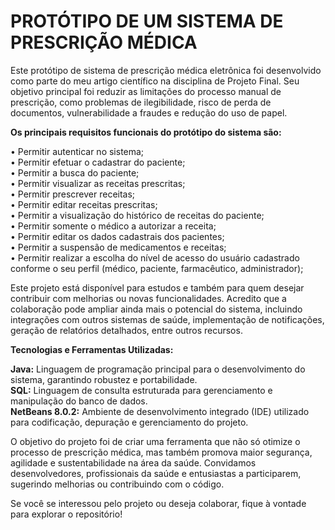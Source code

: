# PROTÓTIPO DE UM SISTEMA DE PRESCRIÇÃO MÉDICA

Este protótipo de sistema de prescrição médica eletrônica foi desenvolvido como parte do meu artigo científico na disciplina de Projeto Final. Seu objetivo principal foi reduzir as limitações do processo manual de prescrição, como problemas de ilegibilidade, risco de perda de documentos, vulnerabilidade a fraudes e redução do uso de papel.

**Os principais requisitos funcionais do protótipo do sistema são:**

•	Permitir autenticar no sistema;  
•	Permitir efetuar o cadastrar do paciente;  
•	Permitir a busca do paciente;  
•	Permitir visualizar as receitas prescritas;  
•	Permitir prescrever receitas;  
•	Permitir editar receitas prescritas;  
•	Permitir a visualização do histórico de receitas do paciente;  
•	Permitir somente o médico a autorizar a receita;  
•	Permitir editar os dados cadastrais dos pacientes;  
•	Permitir a suspensão de medicamentos e receitas;  
•	Permitir realizar a escolha do nível de acesso do usuário cadastrado conforme o seu perfil (médico, paciente, farmacêutico, administrador);

Este projeto está disponível para estudos e também para quem desejar contribuir com melhorias ou novas funcionalidades. Acredito que a colaboração pode ampliar ainda mais o potencial do sistema, incluindo integrações com outros sistemas de saúde, implementação de notificações, geração de relatórios detalhados, entre outros recursos.

**Tecnologias e Ferramentas Utilizadas:**

**Java:** Linguagem de programação principal para o desenvolvimento do sistema, garantindo robustez e portabilidade.  
**SQL:** Linguagem de consulta estruturada para gerenciamento e manipulação do banco de dados.  
**NetBeans 8.0.2:** Ambiente de desenvolvimento integrado (IDE) utilizado para codificação, depuração e gerenciamento do projeto.  

O objetivo do projeto foi de criar uma ferramenta que não só otimize o processo de prescrição médica, mas também promova maior segurança, agilidade e sustentabilidade na área da saúde. 
Convidamos desenvolvedores, profissionais da saúde e entusiastas a participarem, sugerindo melhorias ou contribuindo com o código.

Se você se interessou pelo projeto ou deseja colaborar, fique à vontade para explorar o repositório!



